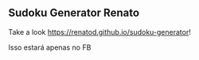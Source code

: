 ## Sudoku Generator Renato


Take a look <https://renatod.github.io/sudoku-generator>!

Isso estará apenas no FB
